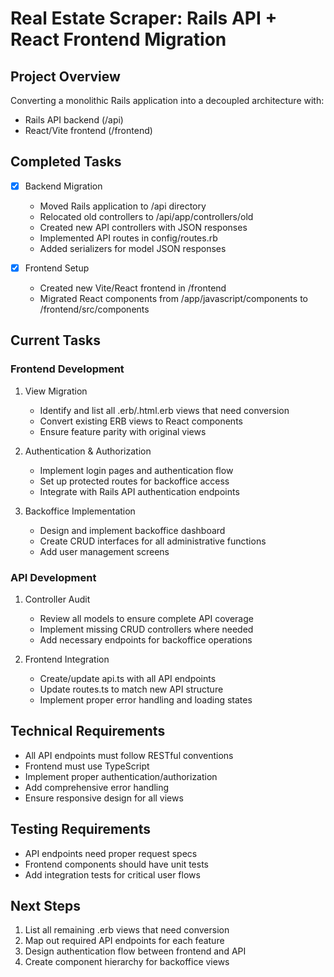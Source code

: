 # Real Estate Scraper: Rails API + React Frontend Migration

## Project Overview

Converting a monolithic Rails application into a decoupled architecture with:

- Rails API backend (/api)
- React/Vite frontend (/frontend)

## Completed Tasks

- [x] Backend Migration

  - Moved Rails application to /api directory
  - Relocated old controllers to /api/app/controllers/old
  - Created new API controllers with JSON responses
  - Implemented API routes in config/routes.rb
  - Added serializers for model JSON responses

- [x] Frontend Setup
  - Created new Vite/React frontend in /frontend
  - Migrated React components from /app/javascript/components to /frontend/src/components

## Current Tasks

### Frontend Development

1. View Migration

   - Identify and list all .erb/.html.erb views that need conversion
   - Convert existing ERB views to React components
   - Ensure feature parity with original views

2. Authentication & Authorization

   - Implement login pages and authentication flow
   - Set up protected routes for backoffice access
   - Integrate with Rails API authentication endpoints

3. Backoffice Implementation
   - Design and implement backoffice dashboard
   - Create CRUD interfaces for all administrative functions
   - Add user management screens

### API Development

1. Controller Audit

   - Review all models to ensure complete API coverage
   - Implement missing CRUD controllers where needed
   - Add necessary endpoints for backoffice operations

2. Frontend Integration
   - Create/update api.ts with all API endpoints
   - Update routes.ts to match new API structure
   - Implement proper error handling and loading states

## Technical Requirements

- All API endpoints must follow RESTful conventions
- Frontend must use TypeScript
- Implement proper authentication/authorization
- Add comprehensive error handling
- Ensure responsive design for all views

## Testing Requirements

- API endpoints need proper request specs
- Frontend components should have unit tests
- Add integration tests for critical user flows

## Next Steps

1. List all remaining .erb views that need conversion
2. Map out required API endpoints for each feature
3. Design authentication flow between frontend and API
4. Create component hierarchy for backoffice views
